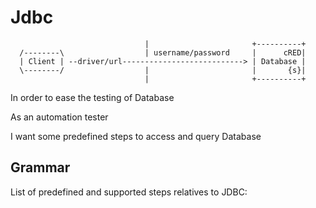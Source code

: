 # Jdbc


```ditaa
                              |                       +----------+
  /--------\                  | username/password     |      cRED|
  | Client | --driver/url---------------------------> | Database |
  \--------/                  |                       |       {s}|
                              |                       +----------+

```


  In order to ease the testing of Database

  As an automation tester

  I want some predefined steps to access and query Database


## Grammar

List of predefined and supported steps relatives to JDBC: